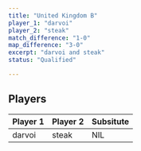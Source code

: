 ```yaml
---
title: "United Kingdom B"
player_1: "darvoi"
player_2: "steak"
match_difference: "1-0"
map_difference: "3-0"
excerpt: "darvoi and steak"
status: "Qualified"

---
```

## Players

| Player 1 | Player 2 | Subsitute |
| -- | -- | -- |
| darvoi | steak | NIL |
